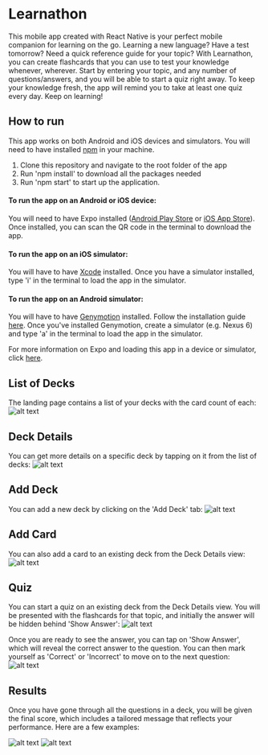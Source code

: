 # Learnathon

This mobile app created with React Native is your perfect mobile companion for learning on the go. Learning a new language? Have a test tomorrow? Need a quick reference guide for your topic? With Learnathon, you can create flashcards that you can use to test your knowledge whenever, wherever. Start by entering your topic, and any number of questions/answers, and you will be able to start a quiz right away. To keep your knowledge fresh, the app will remind you to take at least one quiz every day. Keep on learning!

## How to run

This app works on both Android and iOS devices and simulators.
You will need to have installed [npm](https://www.npmjs.com/) in your machine.
1. Clone this repository and navigate to the root folder of the app
2. Run 'npm install' to download all the packages needed
3. Run 'npm start' to start up the application. 

#### To run the app on an Android or iOS device:
You will need to have Expo installed ([Android Play Store](https://play.google.com/store/apps/details?id=host.exp.exponent) or [iOS App Store](https://itunes.com/apps/exponent)). Once installed, you can scan the QR code in the terminal to download the app. 
#### To run the app on an iOS simulator:
You will have to have [Xcode](https://developer.apple.com/xcode/downloads/) installed. Once you have a simulator installed, type 'i' in the terminal to load the app in the simulator. 
#### To run the app on an Android simulator:
You will have to have [Genymotion](https://www.genymotion.com/fun-zone/) installed. Follow the installation guide [here](https://docs.genymotion.com/Content/01_Get_Started/Installation.htm). Once you've installed Genymotion, create a simulator (e.g. Nexus 6) and type 'a' in the terminal to load the app in the simulator.

For more information on Expo and loading this app in a device or simulator, click [here](https://docs.expo.io/versions/latest/introduction/installation.html).


## List of Decks

The landing page contains a list of your decks with the card count of each:
![alt text](images/decks.png)

## Deck Details

You can get more details on a specific deck by tapping on it from the list of decks:
![alt text](images/deckView.png)

## Add Deck

You can add a new deck by clicking on the 'Add Deck' tab:
![alt text](images/addDeck.png)

## Add Card

You can also add a card to an existing deck from the Deck Details view:
![alt text](images/addCard.png)

## Quiz

You can start a quiz on an existing deck from the Deck Details view. You will be presented with the flashcards for that topic, and initially the answer will be hidden behind 'Show Answer':
![alt text](images/quizFront.png)

Once you are ready to see the answer, you can tap on 'Show Answer', which will reveal the correct answer to the question. You can then mark yourself as 'Correct' or 'Incorrect' to move on to the next question:
![alt text](images/quizBack.png)

## Results

Once you have gone through all the questions in a deck, you will be given the final score, which includes a tailored message that reflects your performance. Here are a few examples:

![alt text](images/results_wellDone.png)
![alt text](images/results_excellent.png)
